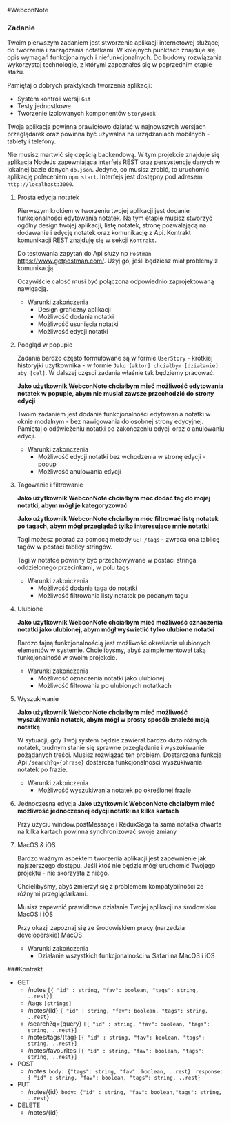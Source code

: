 #WebconNote

### Zadanie

Twoim pierwszym zadaniem jest stworzenie aplikacji internetowej służącej do tworzenia i zarządzania notatkami.
W kolejnych punktach znajduje się opis wymagań funkcjonalnych i niefunkcjonalnych. 
Do budowy rozwiązania wykorzystaj technologie, z którymi zapoznałeś się w poprzednim etapie stażu.

Pamiętaj o dobrych praktykach tworzenia aplikacji:
* System kontroli wersji `Git`
* Testy jednostkowe
* Tworzenie izolowanych komponentów `StoryBook`

Twoja aplikacja powinna prawidłowo działać w najnowszych wersjach przeglądarek oraz powinna być używalna na urządzaniach mobilnych - tablety i telefony.

Nie musisz martwić się częścią backendową. W tym projekcie znajduje się aplikacja NodeJs zapewniająca interfejs REST oraz persystencję danych w lokalnej bazie danych `db.json`.
Jedyne, co musisz zrobić, to uruchomić aplikację poleceniem `npm start`. Interfejs jest dostępny pod adresem `http://localhost:3000`. 

1. Prosta edycja notatek

    Pierwszym krokiem w tworzeniu twojej aplikacji jest dodanie funkcjonalności edytowania notatek.
    Na tym etapie musisz stworzyć ogólny design twojej aplikacji, listę notatek, stronę pozwalającą na dodawanie i edycję notatek oraz komunikację z Api. Kontrakt komunikacji REST znajduję się w sekcji `Kontrakt`.

    Do testowania zapytań do Api służy np `Postman` https://www.getpostman.com/. Użyj go, jeśli będziesz miał problemy z komunikacją.

    Oczywiście całość musi być połączona odpowiednio zaprojektowaną nawigacją. 

    * Warunki zakończenia
        * Design graficzny aplikacji
        * Możliwość dodania notatki
        * Możliwość usunięcia notatki
        * Możliwość edycji notatki   
2. Podgląd w popupie

    Zadania bardzo często formułowane są w formie `UserStory` - krótkiej historyjki użytkownika - w formie 
    ```Jako [aktor] chciałbym [działanie] aby [cel]```.
    W dalszej częsci zadania właśnie tak będziemy pracować. 

    **Jako użytkownik WebconNote chciałbym mieć możliwość edytowania notatek w popupie, abym nie musiał zawsze przechodzić do strony edycji**
    
    Twoim zadaniem jest dodanie funkcjonalności edytowania notatki w oknie modalnym - bez nawigowania do osobnej strony edycyjnej.
    Pamiętaj o odświeżeniu notatki po zakończeniu edycji oraz o anulowaniu edycji.
    
     * Warunki zakończenia
         * Możliwość edycji notatki bez wchodzenia w stronę edycji - popup
         * Możliwość anulowania edycji
3. Tagowanie i filtrowanie

    **Jako użytkownik WebconNote chciałbym móc dodać tag do mojej notatki, abym mógł je kategoryzować**
    
    **Jako użytkownik WebconNote chciałbym móc filtrować listę notatek po tagach, abym mógł przeglądać tylko interesujące mnie notatki**

    Tagi możesz pobrać za pomocą metody `GET` `/tags` - zwraca ona tablicę tagów w postaci tablicy stringów.

    Tagi w notatce powinny być przechowywane w postaci stringa oddzielonego przecinkami, w polu tags.
    
    * Warunki zakończenia
        * Możliwość dodania taga do notatki
        * Możliwość filtrowania listy notatek po podanym tagu
4. Ulubione

    **Jako użytkownik WebconNote chciałbym mieć możliwość oznaczenia notatki jako ulubionej, abym mógł wyświetlić tylko ulubione notatki**
    
    Bardzo fajną funkcjonalnością jest możliwość określania ulubionych elementów w systemie. Chcielibyśmy, abyś zaimplementował taką funkcjonalność w swoim projekcie.
    
    * Warunki zakończenia
        * Możliwość oznaczenia notatki jako ulubionej
        * Możliwość filtrowania po ulubionych notatkach
5. Wyszukiwanie
    
    **Jako użytkownik WebconNote chciałbym mieć możliwość wyszukiwania notatek, abym mógł w prosty sposób znaleźć moją notatkę**
    
    W sytuacji, gdy Twój system będzie zawierał bardzo dużo różnych notatek, trudnym stanie się sprawne przeglądanie i wyszukiwanie pożądanych treści. Musisz rozwiązać ten problem. Dostarczona funkcja Api `/search?q={phrase}` dostarcza funkcjonalności wyszukiwania notatek po frazie.

    * Warunki zakończenia
        * Możliwość wyszukiwania notatek po określonej frazie
6. Jednoczesna edycja
    **Jako użytkownik WebconNote chciałbym mieć możliwość jednoczesnej edycji notatki na kilka kartach**

    Przy użyciu window.postMessage i ReduxSaga ta sama notatka otwarta na kilka kartach powinna synchronizować swoje zmiany

7. MacOS & iOS

    Bardzo ważnym aspektem tworzenia aplikacji jest zapewnienie jak najszerszego dostępu. Jeśli ktoś nie będzie mógł uruchomić Twojego projektu - nie skorzysta z niego. 
    
    Chcielibyśmy, abyś zmierzył się z problemem kompatybilności ze różnymi przeglądarkami.
    
    Musisz zapewnić prawidłowe działanie Twojej aplikacji na środowisku MacOS i iOS
   
    Przy okazji zapoznaj się ze środowiskiem pracy (narzedzia developerskie) MacOS
    * Warunki zakończenia
        * Działanie wszystkich funkcjonalności w Safari na MacOS i iOS
		
###Kontrakt
* GET
  * /notes ```[{ "id" : string, "fav": boolean, "tags": string, ..rest}]```
  * /tags ```[strings]```
  * /notes/{id} ```{ "id" : string, "fav": boolean, "tags": string, ..rest}```
  * /search?q={query} ```[{ "id" : string, "fav": boolean, "tags": string, ..rest}]```
  * /notes/tags/{tag} ```[{ "id" : string, "fav": boolean, "tags": string, ..rest}]```
  * /notes/favourites ```[{ "id" : string, "fav": boolean, "tags": string, ..rest}]```
* POST
  * /notes``` body: {"tags": string, "fav": boolean, ..rest}``` ``` response: { "id" : string, "fav": boolean, "tags": string, ..rest}```
* PUT
  * /notes/{id}``` body: {"id" : string, "fav": boolean,"tags": string, ..rest}```
* DELETE
  * /notes/{id}
